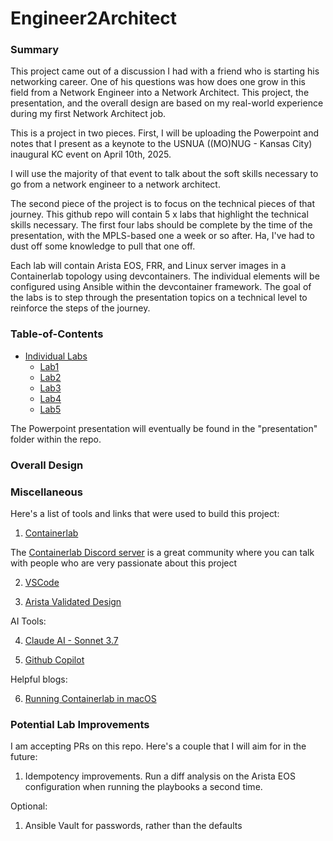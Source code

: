 # Engineer2Architect

### Summary

This project came out of a discussion I had with a friend who is starting his networking career. One of his questions was how does one grow in this field from a Network Engineer into a Network Architect. This project, the presentation, and the overall design are based on my real-world experience during my first Network Architect job.

This is a project in two pieces. First, I will be uploading the Powerpoint and notes that I present as a keynote to the USNUA ((MO)NUG - Kansas City) inaugural KC event on April 10th, 2025.

I will use the majority of that event to talk about the soft skills necessary to go from a network engineer to a network architect.

The second piece of the project is to focus on the technical pieces of that journey. This github repo will contain 5 x labs that highlight the technical skills necessary. The first four labs should be complete by the time of the presentation, with the MPLS-based one a week or so after. Ha, I've had to dust off some knowledge to pull that one off.

Each lab will contain Arista EOS, FRR, and Linux server images in a Containerlab topology using devcontainers. The individual elements will be configured using Ansible within the devcontainer framework. The goal of the labs is to step through the presentation topics on a technical level to reinforce the steps of the journey.

### Table-of-Contents

- [Individual Labs](#Table-of-Contents)
  - [Lab1](https://github.com/chronot1995/Engineer2Architect/lab1/README.md)
  - [Lab2](https://github.com/chronot1995/Engineer2Architect/lab2/README.md)
  - [Lab3](https://github.com/chronot1995/Engineer2Architect/lab3/README.md)
  - [Lab4](https://github.com/chronot1995/Engineer2Architect/lab4/README.md)
  - [Lab5](https://github.com/chronot1995/Engineer2Architect/lab5/README.md)

The Powerpoint presentation will eventually be found in the "presentation" folder within the repo.

### Overall Design

### Miscellaneous

Here's a list of tools and links that were used to build this project:

1. [Containerlab](https://containerlab.dev)

The [Containerlab Discord server](https://containerlab.dev/community/#discord) is a great community where you can talk with people who are very passionate about this project

2. [VSCode](https://code.visualstudio.com)

3. [Arista Validated Design](https://arista-netdevops-community.github.io/avd-cEOS-Lab/quickStart/)

AI Tools:

4. [Claude AI - Sonnet 3.7](http://www.claude.ai)

5. [Github Copilot](https://github.com/features/copilot)

Helpful blogs:

6. [Running Containerlab in macOS](https://www.packetswitch.co.uk/running-containerlab-in-macos-cisco-iol-ceos-2/)

### Potential Lab Improvements

I am accepting PRs on this repo. Here's a couple that I will aim for in the future:

1. Idempotency improvements. Run a diff analysis on the Arista EOS configuration when running the playbooks a second time.

Optional:

1. Ansible Vault for passwords, rather than the defaults

